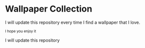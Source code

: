 # Wallpaper Collection

I will update this repository every time I find a wallpaper that I love.


<small> I hope you enjoy it </small>

I will update this repository
